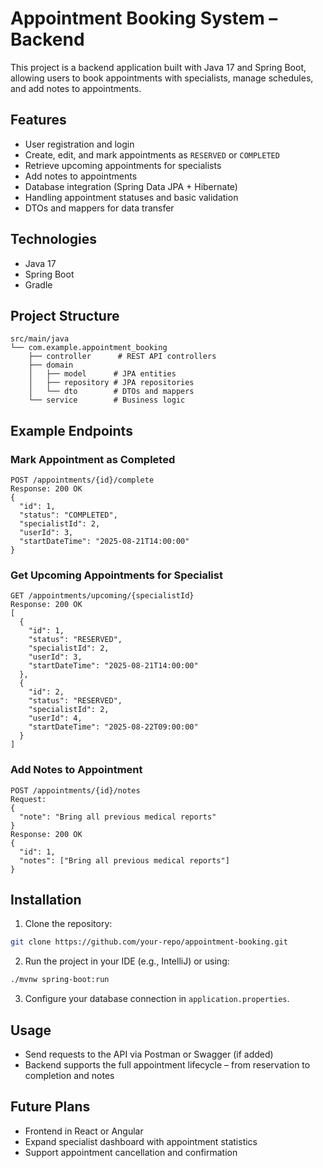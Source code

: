 # Appointment Booking System – Backend

This project is a backend application built with Java 17 and Spring Boot, allowing users to book appointments with specialists, manage schedules, and add notes to appointments.

## Features

* User registration and login
* Create, edit, and mark appointments as `RESERVED` or `COMPLETED`
* Retrieve upcoming appointments for specialists
* Add notes to appointments
* Database integration (Spring Data JPA + Hibernate)
* Handling appointment statuses and basic validation
* DTOs and mappers for data transfer

## Technologies

* Java 17
* Spring Boot
* Gradle

## Project Structure

```
src/main/java
└── com.example.appointment_booking
    ├── controller      # REST API controllers
    ├── domain
    │   ├── model      # JPA entities
    │   ├── repository # JPA repositories
    │   └── dto        # DTOs and mappers
    └── service        # Business logic
```

## Example Endpoints

### Mark Appointment as Completed

```
POST /appointments/{id}/complete
Response: 200 OK
{
  "id": 1,
  "status": "COMPLETED",
  "specialistId": 2,
  "userId": 3,
  "startDateTime": "2025-08-21T14:00:00"
}
```

### Get Upcoming Appointments for Specialist

```
GET /appointments/upcoming/{specialistId}
Response: 200 OK
[
  {
    "id": 1,
    "status": "RESERVED",
    "specialistId": 2,
    "userId": 3,
    "startDateTime": "2025-08-21T14:00:00"
  },
  {
    "id": 2,
    "status": "RESERVED",
    "specialistId": 2,
    "userId": 4,
    "startDateTime": "2025-08-22T09:00:00"
  }
]
```

### Add Notes to Appointment

```
POST /appointments/{id}/notes
Request:
{
  "note": "Bring all previous medical reports"
}
Response: 200 OK
{
  "id": 1,
  "notes": ["Bring all previous medical reports"]
}
```

## Installation

1. Clone the repository:

```bash
git clone https://github.com/your-repo/appointment-booking.git
```

2. Run the project in your IDE (e.g., IntelliJ) or using:

```bash
./mvnw spring-boot:run
```

3. Configure your database connection in `application.properties`.

## Usage

* Send requests to the API via Postman or Swagger (if added)
* Backend supports the full appointment lifecycle – from reservation to completion and notes

## Future Plans

* Frontend in React or Angular
* Expand specialist dashboard with appointment statistics
* Support appointment cancellation and confirmation
